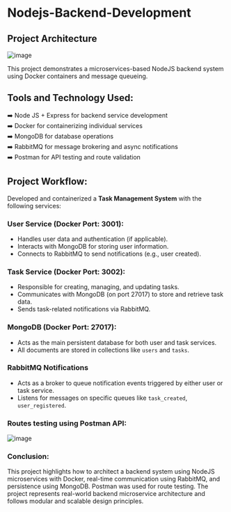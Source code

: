# Nodejs-Backend-Development

## Project Architecture
![image](https://github.com/user-attachments/assets/147f56db-64f8-4194-9706-e5369b9b52b1)


This project demonstrates a microservices-based NodeJS backend system using Docker containers and message queueing.

## Tools and Technology Used:

➡️ Node JS + Express for backend service development  
➡️ Docker for containerizing individual services  
➡️ MongoDB for database operations  
➡️ RabbitMQ for message brokering and async notifications  
➡️ Postman for API testing and route validation  

## Project Workflow:

Developed and containerized a **Task Management System** with the following services:

### User Service (Docker Port: 3001):
- Handles user data and authentication (if applicable).
- Interacts with MongoDB for storing user information.
- Connects to RabbitMQ to send notifications (e.g., user created).

### Task Service (Docker Port: 3002):
- Responsible for creating, managing, and updating tasks.
- Communicates with MongoDB (on port 27017) to store and retrieve task data.
- Sends task-related notifications via RabbitMQ.

### MongoDB (Docker Port: 27017):
- Acts as the main persistent database for both user and task services.
- All documents are stored in collections like `users` and `tasks`.

### RabbitMQ Notifications
- Acts as a broker to queue notification events triggered by either user or task service.
- Listens for messages on specific queues like `task_created`, `user_registered`.

### Routes testing using Postman API:

![image](https://github.com/user-attachments/assets/85b686b9-9f72-456e-9a85-09deeddd841b)

### Conclusion:
This project highlights how to architect a backend system using NodeJS microservices with Docker, real-time communication using RabbitMQ, and persistence using MongoDB. Postman was used for route testing. The project represents real-world backend microservice architecture and follows modular and scalable design principles.

